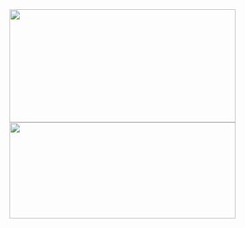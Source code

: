 

<img align="left" width="400px" height="200px" src="https://github-readme-stats-git-masterrstaa-rickstaa.vercel.app/api?username=gakary&show_icons=true&theme=radical"/>



 

<img align="left" width="400px" height="170px" src="https://github-readme-stats-git-masterrstaa-rickstaa.vercel.app/api/top-langs/?username=gakary&layout=compact&hide=html&theme=radical"/>

